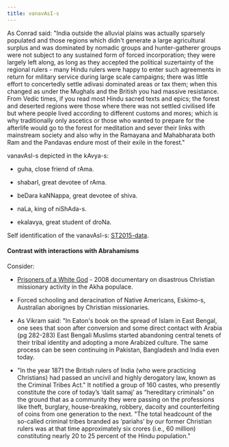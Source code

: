 ```yaml
---
title: vanavAsI-s
---
```

  
  
As Conrad said: "India outside the alluvial plains was actually sparsely populated and those regions which didn't generate a large agricultural surplus and was dominated by nomadic groups and hunter-gatherer groups were not subject to any sustained form of forced incorporation; they were largely left along, as long as they accepted the political suzertainty of the regional rulers - many Hindu rulers were happy to enter such agreements in return for military service during large scale campaigns; there was little effort to concertedly settle adivasi dominated areas or tax them; when this changed as under the Mughals and the British you had massive resistance. From Vedic times, if you read most Hindu sacred texts and epics; the forest and deserted regions were those where there was not settled civilised life but where people lived according to different customs and mores; which is why traditionally only ascetics or those who wanted to prepare for the afterlife would go to the forest for meditation and sever their links with mainstream society and also why in the Ramayana and Mahabharata both Ram and the Pandavas endure most of their exile in the forest."  
  
vanavAsI-s depicted in the kAvya-s:  

- guha, close friend of rAma.
- shabarI, great devotee of rAma.  
    
- beDara kaNNappa, great devotee of shiva.
- naLa, king of niShAda-s.
- ekalavya, great student of droNa.  
    

Self identification of the vanavAsI-s: [ST2015-data](http://indiafacts.co.in/are-indian-tribals-hindus-the-figures/).

#### Contrast with interactions with Abrahamisms

Consider:  

- [Prisoners of a White God](https://www.youtube.com/watch?v=2c5Xa5EOfuk) \- 2008 documentary on disastrous Christian missionary activity in the Akha populace.
- Forced schooling and deracination of Native Americans, Eskimo-s, Australian aborignes by Christian missionaries.
- As Vikram said: "In Eaton's book on the spread of Islam in East Bengal, one sees that soon after conversion and some direct contact with Arabia (pg 282-283) East Bengali Muslims started abandoning central tenets of their tribal identity and adopting a more Arabized culture. The same process can be seen continuing in Pakistan, Bangladesh and India even today.  
    
- "In the year 1871 the British rulers of India (who were practicing Christians) had passed an uncivil and highly derogatory law, known as the Criminal Tribes Act." It notified a group of 160 castes, who presently constitute the core of today’s ‘dalit samaj’ as “hereditary criminals” on the ground that as a community they were passing on the professions like theft, burglary, house-breaking, robbery, dacoity and counterfeiting of coins from one generation to the next. "The total headcount of the so-called criminal tribes branded as ‘pariahs’ by our former Christian rulers was at that time approximately six crores (i.e., 60 million) constituting nearly 20 to 25 percent of the Hindu population."